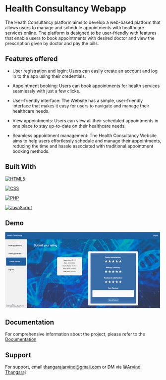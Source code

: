 # Health Consultancy Webapp

The Heath Consultancy platform aims to develop a web-based platform that allows users to manage and schedule appointments with healthcare services online. The platform is designed to be user-friendly with features that enable users to book appointments with desired doctor and view the prescription  given by doctor and pay the bills.​


## Features offered

- User registration and login: Users can easily create an account and log in to the app using their credentials.​

- Appointment booking: Users can book appointments for health services seamlessly with just a few clicks.​

- User-friendly interface: The Website has a simple, user-friendly interface that makes it easy for users to navigate and manage their healthcare needs.​

- View appointments: Users can view all their scheduled appointments in one place to stay up-to-date on their healthcare needs.​

- Seamless appointment management: The Health Consultancy Website aims to help users effortlessly schedule and manage their appointments, reducing the time and hassle associated with traditional appointment booking methods.​

## Built With

[![HTML5](https://img.shields.io/badge/HTML5-E34F26?style=for-the-badge&logo=html5&logoColor=white)](html5.org)

[![CSS](https://img.shields.io/badge/CSS3-1572B6?style=for-the-badge&logo=css3&logoColor=white)](https://www.w3.org/Style/CSS/Overview.en.html)

[![PHP](https://img.shields.io/badge/PHP-777BB4?style=for-the-badge&logo=php&logoColor=white)](php.net)

[![JavaScript](https://img.shields.io/badge/JavaScript-F7DF1E?style=for-the-badge&logo=javascript&logoColor=black)](https://www.javascript.com/)
## Demo

![](https://github.com/thangarajarvind/Health-Consultancy-Webapp/blob/main/health_cons.gif)


## Documentation

For comprehensive information about the project, please refer to the [Documentation](https://github.com/thangarajarvind/Health-Consultancy-Webapp/blob/main/Health%20Consultancy%20Webapp.pdf)
## Support

For support, email thangarajarvind@gmail.com or DM via [@Arvind Thangaraj](https://www.linkedin.com/in/arvind-thangaraj/)

